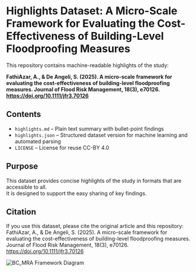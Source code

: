 # Highlights Dataset: A Micro-Scale Framework for Evaluating the Cost-Effectiveness of Building-Level Floodproofing Measures

This repository contains machine-readable highlights of the study:

**FathiAzar, A., & De Angeli, S. (2025). A micro-scale framework for evaluating the cost-effectiveness of building-level floodproofing measures. Journal of Flood Risk Management, 18(3), e70126. https://doi.org/10.1111/jfr3.70126**

## Contents
- `highlights.md` – Plain text summary with bullet-point findings
- `highlights.json` – Structured dataset version for machine learning and automated parsing
- `LICENSE` – License for reuse CC-BY 4.0

## Purpose
This dataset provides concise highlights of the study in formats that are accessible to all.  
It is designed to support the easy sharing of key findings.

## Citation
If you use this dataset, please cite the original article and this repository:
FathiAzar, A., & De Angeli, S. (2025). A micro-scale framework for evaluating the cost-effectiveness of building-level floodproofing measures. Journal of Flood Risk Management, 18(3), e70126. https://doi.org/10.1111/jfr3.70126

![BC_MRA Framework Diagram](images/diagram.png)





